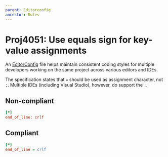 ```yaml
---
parent: Editorconfig
ancestor: Rules
---
```


# Proj4051: Use equals sign for key-value assignments
An [EditorConfig](https://editorconfig.org/) file helps maintain consistent
coding styles for multiple developers working on the same project across
various editors and IDEs.

The specification states that `=` should be used as assignment character, not
`:`. Multiple IDEs (including Visual Studio), however, do support the `:`.

## Non-compliant
``` ini
[*]
end_of_line: crlf
```

## Compliant
``` ini
[*]
end_of_line = crlf
```
